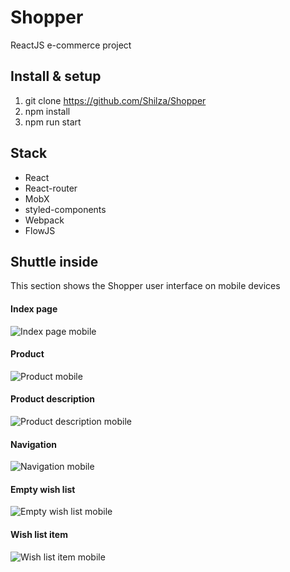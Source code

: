 # Shopper
ReactJS e-commerce project

## Install & setup

1. git clone https://github.com/Shilza/Shopper
2. npm install
3. npm run start

## Stack

* React
* React-router
* MobX
* styled-components
* Webpack
* FlowJS

## Shuttle inside
This section shows the Shopper user interface on mobile devices

#### Index page
![Index page mobile](https://github.com/Shilza/Shopper/blob/master/presentation/index.jpg)

#### Product
![Product mobile](https://github.com/Shilza/Shopper/blob/master/presentation/vichy.jpg)

#### Product description
![Product description mobile](https://github.com/Shilza/Shopper/blob/master/presentation/vichy2.jpg)

#### Navigation
![Navigation mobile](https://github.com/Shilza/Shopper/blob/master/presentation/shortInfo.jpg)

#### Empty wish list
![Empty wish list mobile](https://github.com/Shilza/Shopper/blob/master/presentation/emptyWishList.jpg)

#### Wish list item
![Wish list item mobile](https://github.com/Shilza/Shopper/blob/master/presentation/wishList.jpg)
